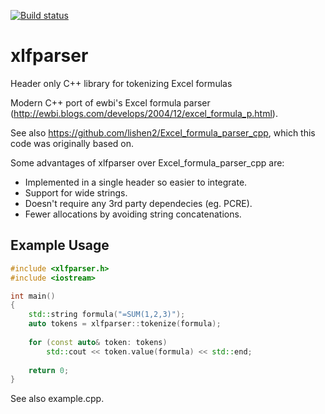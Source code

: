 [![Build status](https://api.travis-ci.org/pyxll/xlfparser.svg?branch=master)](https://travis-ci.org/pyxll/xlfparser)

# xlfparser

Header only C++ library for tokenizing Excel formulas

Modern C++ port of ewbi's Excel formula parser (http://ewbi.blogs.com/develops/2004/12/excel_formula_p.html).

See also https://github.com/lishen2/Excel_formula_parser_cpp, which this code was originally based on.

Some advantages of xlfparser over Excel_formula_parser_cpp are:

- Implemented in a single header so easier to integrate.
- Support for wide strings.
- Doesn't require any 3rd party dependecies (eg. PCRE).
- Fewer allocations by avoiding string concatenations.


## Example Usage

```cpp
#include <xlfparser.h>
#include <iostream>

int main()
{
    std::string formula("=SUM(1,2,3)");
    auto tokens = xlfparser::tokenize(formula);
    
    for (const auto& token: tokens)
        std::cout << token.value(formula) << std::end;
        
    return 0;
}
```

See also example.cpp.
